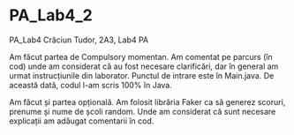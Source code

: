 # PA_Lab4_2
PA_Lab4
Crăciun Tudor, 2A3, Lab4 PA

Am făcut partea de Compulsory momentan.
Am comentat pe parcurs (în cod) unde am considerat că au fost necesare clarificări, dar în general am urmat instrucțiunile din laborator.
Punctul de intrare este în Main.java. De această dată, codul l-am scris 100% în Java.

Am făcut și partea opțională. Am folosit librăria Faker ca să generez scoruri, prenume și nume de școli random. Unde am considerat că sunt necesare explicații am adăugat comentarii în cod.
